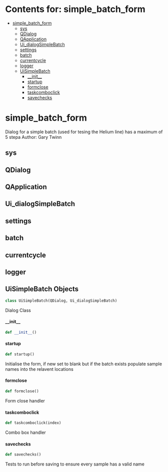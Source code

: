 # Contents for: simple_batch_form

* [simple\_batch\_form](#simple_batch_form)
  * [sys](#simple_batch_form.sys)
  * [QDialog](#simple_batch_form.QDialog)
  * [QApplication](#simple_batch_form.QApplication)
  * [Ui\_dialogSimpleBatch](#simple_batch_form.Ui_dialogSimpleBatch)
  * [settings](#simple_batch_form.settings)
  * [batch](#simple_batch_form.batch)
  * [currentcycle](#simple_batch_form.currentcycle)
  * [logger](#simple_batch_form.logger)
  * [UiSimpleBatch](#simple_batch_form.UiSimpleBatch)
    * [\_\_init\_\_](#simple_batch_form.UiSimpleBatch.__init__)
    * [startup](#simple_batch_form.UiSimpleBatch.startup)
    * [formclose](#simple_batch_form.UiSimpleBatch.formclose)
    * [taskcomboclick](#simple_batch_form.UiSimpleBatch.taskcomboclick)
    * [savechecks](#simple_batch_form.UiSimpleBatch.savechecks)

<a id="simple_batch_form"></a>

# simple\_batch\_form

Dialog for a simple batch (used for tesing the Helium line) has a maximum of 5 stepa
Author: Gary Twinn

<a id="simple_batch_form.sys"></a>

## sys

<a id="simple_batch_form.QDialog"></a>

## QDialog

<a id="simple_batch_form.QApplication"></a>

## QApplication

<a id="simple_batch_form.Ui_dialogSimpleBatch"></a>

## Ui\_dialogSimpleBatch

<a id="simple_batch_form.settings"></a>

## settings

<a id="simple_batch_form.batch"></a>

## batch

<a id="simple_batch_form.currentcycle"></a>

## currentcycle

<a id="simple_batch_form.logger"></a>

## logger

<a id="simple_batch_form.UiSimpleBatch"></a>

## UiSimpleBatch Objects

```python
class UiSimpleBatch(QDialog, Ui_dialogSimpleBatch)
```

Dialog Class

<a id="simple_batch_form.UiSimpleBatch.__init__"></a>

#### \_\_init\_\_

```python
def __init__()
```

<a id="simple_batch_form.UiSimpleBatch.startup"></a>

#### startup

```python
def startup()
```

Initialise the form, if new set to blank but if the batch exists populate sample names into the relavent
locations

<a id="simple_batch_form.UiSimpleBatch.formclose"></a>

#### formclose

```python
def formclose()
```

Form close handler

<a id="simple_batch_form.UiSimpleBatch.taskcomboclick"></a>

#### taskcomboclick

```python
def taskcomboclick(index)
```

Combo box handler

<a id="simple_batch_form.UiSimpleBatch.savechecks"></a>

#### savechecks

```python
def savechecks()
```

Tests to run before saving to ensure every sample has a valid name

